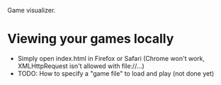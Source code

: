 Game visualizer.

Viewing your games locally
==========================

- Simply open index.html in Firefox or Safari (Chrome won't work, XMLHttpRequest isn't allowed with file://...)
- TODO: How to specify a "game file" to load and play (not done yet)
